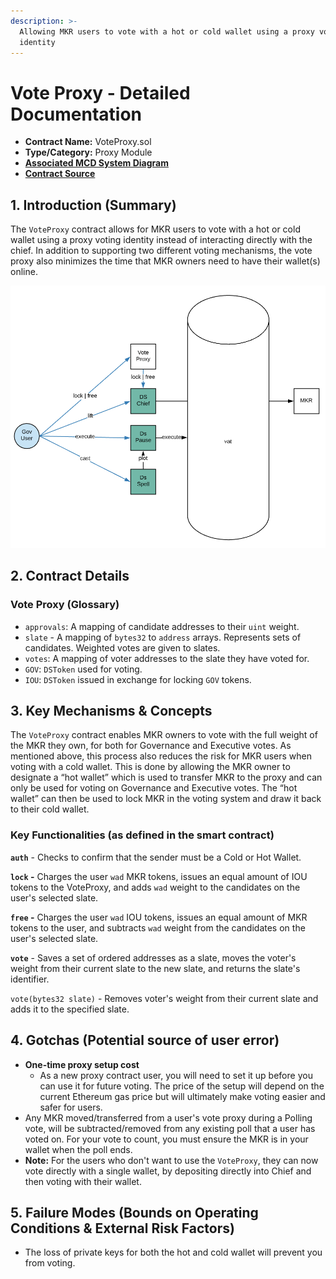 ```yaml
---
description: >-
  Allowing MKR users to vote with a hot or cold wallet using a proxy voting
  identity
---
```


# Vote Proxy - Detailed Documentation

* **Contract Name:** VoteProxy.sol
* **Type/Category:** Proxy Module
* [**Associated MCD System Diagram**](https://github.com/makerdao/dss/wiki#system-architecture)
* [**Contract Source**](https://github.com/makerdao/vote-proxy/blob/master/src/VoteProxy.sol)

## 1. Introduction \(Summary\)

The `VoteProxy` contract allows for MKR users to vote with a hot or cold wallet using a proxy voting identity instead of interacting directly with the chief. In addition to supporting two different voting mechanisms, the vote proxy also minimizes the time that MKR owners need to have their wallet\(s\) online.

![](../../assets/pause.png)

## 2. Contract Details

### Vote Proxy \(Glossary\)

* `approvals`: A mapping of candidate addresses to their `uint` weight.
* `slate` - A mapping of `bytes32` to `address` arrays. Represents sets of candidates. Weighted votes are given to slates.
* `votes`: A mapping of voter addresses to the slate they have voted for.
* `GOV`: `DSToken` used for voting.
* `IOU`: `DSToken` issued in exchange for locking `GOV` tokens.

## 3. Key Mechanisms & Concepts

The `VoteProxy` contract enables MKR owners to vote with the full weight of the MKR they own, for both for Governance and Executive votes. As mentioned above, this process also reduces the risk for MKR users when voting with a cold wallet. This is done by allowing the MKR owner to designate a “hot wallet” which is used to transfer MKR to the proxy and can only be used for voting on Governance and Executive votes. The “hot wallet” can then be used to lock MKR in the voting system and draw it back to their cold wallet.

### Key Functionalities \(as defined in the smart contract\)

**`auth`** - Checks to confirm that the sender must be a Cold or Hot Wallet.

**`lock` -** Charges the user `wad` MKR tokens, issues an equal amount of IOU tokens to the VoteProxy, and adds `wad` weight to the candidates on the user's selected slate.

**`free` -** Charges the user `wad` IOU tokens, issues an equal amount of MKR tokens to the user, and subtracts `wad` weight from the candidates on the user's selected slate.

**`vote`** - Saves a set of ordered addresses as a slate, moves the voter's weight from their current slate to the new slate, and returns the slate's identifier.

`vote(bytes32 slate)` - Removes voter's weight from their current slate and adds it to the specified slate.

## 4. Gotchas \(Potential source of user error\)

* **One-time proxy setup cost**
  * As a new proxy contract user, you will need to set it up before you can use it for future voting. The price of the setup will depend on the current Ethereum gas price but will ultimately make voting easier and safer for users.
* Any MKR moved/transferred from a user's vote proxy during a Polling vote, will be subtracted/removed from any existing poll that a user has voted on. For your vote to count, you must ensure the MKR is in your wallet when the poll ends.
* **Note:** For the users who don't want to use the `VoteProxy`, they can now vote directly with a single wallet, by depositing directly into Chief and then voting with their wallet.

## 5. Failure Modes \(Bounds on Operating Conditions & External Risk Factors\)

* The loss of private keys for both the hot and cold wallet will prevent you from voting.

